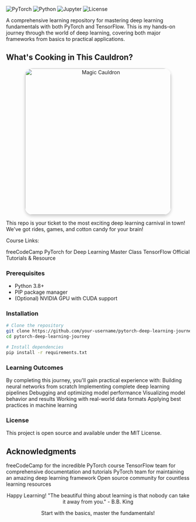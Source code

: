 ![PyTorch](https://img.shields.io/badge/PyTorch-EE4C2C?style=for-the-badge&logo=pytorch&logoColor=white)
![Python](https://img.shields.io/badge/Python-3776AB?style=for-the-badge&logo=python&logoColor=white)
![Jupyter](https://img.shields.io/badge/Jupyter-F37626?style=for-the-badge&logo=jupyter&logoColor=white)
![License](https://img.shields.io/badge/License-MIT-blue?style=for-the-badge)

A comprehensive learning repository for mastering deep learning fundamentals with both PyTorch and TensorFlow. This is my hands-on journey through the world of deep learning, covering both major frameworks from basics to practical applications.
## What's Cooking in This Cauldron?

<div align="center"> <img src="https://media.giphy.com/media/3o7abKhOpu0NwenH3O/giphy.gif" alt="Magic Cauldron" width="400" style="border-radius: 20px; box-shadow: 0 4px 8px rgba(0,0,0,0.2);"> </div>

This repo is your ticket to the most exciting deep learning carnival in town! We've got rides, games, and cotton candy for your brain!

Course Links:

freeCodeCamp PyTorch for Deep Learning Master Class
TensorFlow Official Tutorials & Resource

### Prerequisites
- Python 3.8+
- PIP package manager
- (Optional) NVIDIA GPU with CUDA support

### Installation

```bash
# Clone the repository
git clone https://github.com/your-username/pytorch-deep-learning-journey.git
cd pytorch-deep-learning-journey

# Install dependencies
pip install -r requirements.txt
```


### Learning Outcomes

By completing this journey, you'll gain practical experience with:
Building neural networks from scratch
Implementing complete deep learning pipelines
Debugging and optimizing model performance
Visualizing model behavior and results
Working with real-world data formats
Applying best practices in machine learning


### License
This project is open source and available under the MIT License.

## Acknowledgments

freeCodeCamp for the incredible PyTorch course
TensorFlow team for comprehensive documentation and tutorials
PyTorch team for maintaining an amazing deep learning framework
Open source community for countless learning resources

<div align="center"> Happy Learning!
"The beautiful thing about learning is that nobody can take it away from you." - B.B. King

Start with the basics, master the fundamentals!

</div>
